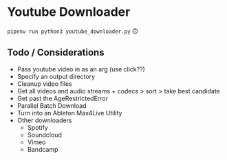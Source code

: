 # Youtube Downloader

`pipenv run python3 youtube_downloader.py` 🙃

## Todo / Considerations

- Pass youtube video in as an arg (use click??)
- Specify an output directory
- Cleanup video files
- Get all videos and audio streams + codecs > sort > take best candidate
- Get past the AgeRestrictedError
- Parallel Batch Download
- Turn into an Ableton Max4Live Utility
- Other downloaders
  - Spotify
  - Soundcloud
  - Vimeo
  - Bandcamp
